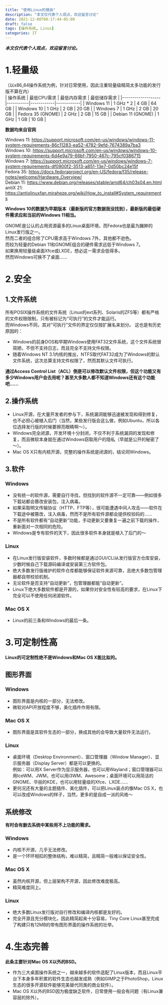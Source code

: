 ```yaml
---
title: "使用Linux的理由"
description: "本文仅代表个人观点，欢迎留言讨论"
date: 2021-12-08T08:17:44-05:00
draft: false
tags: [操作系统, Linux]
categories: IT
---
```


***本文仅代表个人观点，欢迎留言讨论。***  

# 1.轻量级
（以x86_64操作系统为例，针对日常使用，因此注重轻量级精简太多功能的发行版不算在内）  
| 操作系统           | 最低CPU需求 | 最低内存需求 | 最低储存需求 |
|-------------------|-----------|------------|------------|
| Windows 11        | 1 GHz * 2 | 4 GB       | 64 GB      |
| Windows 10        | 1 GHz     | 2 GB       | 20 GB      |
| Windows 7         | 1 GHz     | 2 GB       | 20 GB      |
| Fedora 35 (GNOME) | 2 GHz     | 2 GB       | 15 GB      |
| Debian 11 (GNOME) | 1 GHz     | 1 GB       | 10 GB      |

**数据均来自官网**

Windows 11: https://support.microsoft.com/en-us/windows/windows-11-system-requirements-86c11283-ea52-4782-9efd-7674389a7ba3  
Windows 10: https://support.microsoft.com/en-us/windows/windows-10-system-requirements-6d4e9a79-66bf-7950-467c-795cf0386715  
Windows 7: https://support.microsoft.com/en-us/windows/windows-7-system-requirements-df0900f2-3513-a851-13e7-0d50bc24e15f  
Fedora 35: https://docs.fedoraproject.org/en-US/fedora/f35/release-notes/welcome/Hardware_Overview/  
Debian 11: https://www.debian.org/releases/stable/amd64/ch03s04.en.html  
antiX 21: https://antixlinuxfan.miraheze.org/wiki/How_to_install#System_requirements

**Windows 10的数据为早期版本（最新版的官方数据我没找到），最新版的最低硬件需求应和当前的Windows 11相当。**

GNOME是公认的占用资源最多的Linux桌面环境，而Fedora也是最为臃肿的Linux发行版之一。  
然而二者的组合除了CPU需求高于Windows 7外，其他都不逊色。  
而较为轻量的Debian 11和GNOME组合的硬件需求远低于Windows 7。  
如果换用轻量级桌面Xfce或LXDE，想必这一需求会低得多。  
然而Windows可换不了桌面......

# 2.安全
## 1.文件系统

所有POSIX操作系统的文件系统（Linux的ext系列、Solaris的ZFS等）都有严格的文件权限限制，只有被标记为“可执行”的文件才能运行。  
而Windows不同，其对“可执行”文件的界定仅仅按扩展名来划分。
这也是有历史原因的：  
* Windows的前身DOS和早期Windows使用FAT32文件系统，这个文件系统很简陋，不但不支持日志，而且完全不支持文件权限。
* 随着Windows NT 3.1内核的推出，NTFS取代FAT32成为了Windows的默认文件系统，这次总算支持文件权限了，然而其默认文件可执行。

**通过Access Control List（ACL）倒是可以修改默认文件权限，但这个功能又有多少Windows用户会去用呢？甚至大多数人都不知道Windows还有这个功能吧......**

## 2.操作系统

* Linux开源，在大量开发者的参与下，系统漏洞能够迅速被发现和得到修复，也不必担心被植入后门（当然，某些发行版会这么做，例如Ubuntu，所以各位选择发行版的时候要擦亮眼睛啊～）。  
* Windows完全闭源，开发环境十分封闭，不仅不利于系统漏洞的发现和修复，而且微软本身就在通过Windows窃取用户的隐私（早就是公开的秘密了～）。
* Mac OS X只有内核开源，完整的操作系统是闭源的，结论同Windows。

## 3.软件

### Windows

* 没有统一的软件源，需要自行寻找，但找到的软件源不一定可靠——例如很多下载站都会篡改安装包，注入病毒。
* 如果采取明文传输协议（HTTP、FTP等），很可能遭遇中间人攻击——软件在下载途中被篡改，注入病毒，然而不是所有软件源都会提供校验码的......
* 不是所有软件都有“自动更新”功能，手动更新又要重复一遍之前下载的操作，重新面对一次相同的危险。
* Windows是专有软件的天下，因此很多软件本身就是植入了后门的～

### Linux

* 在Linux发行版安装软件，多数时候都是通过GUI/CLI从发行版官方仓库安装，少数时候自己下载源码编译或安装第三方软件包。  
* 绝大多数发行版维护的软件仓库都能够保证软件来源可靠，且绝大多数包管理器都自带校验机制。  
* 无论软件是否支持“自动更新”，包管理器都能“自动更新”。  
* Linux下绝大多数软件都是开源的，如果你对安全性有较高的要求，在Linux下完全可以不使用任何闭源软件。

### Mac OS X

* Linux的前三条和Windows的最后一条。

# 3.可定制性高

**Linux的可定制性绝不是Windows和Mac OS X能比拟的。**  

## 图形界面

### Windows

* 图形界面是内核的一部分，无法修改。
* 微软对API开放程度不够，美化插件作用有限。

### Mac OS X

* 图形界面是其软件生态的一部分，换成其他的会导致大量软件无法运行。

### Linux
* 桌面环境（Desktop Environment）、窗口管理器（Window Manager）、显示服务器（Display Server）都是可以更换的。  
例如：可以用X Server作为显示服务器，也可以用Wayland；窗口管理器可以用IceWM、JWM，也可以用i3WM、Awesome；桌面环境可以用简洁的GNOME、华丽的KDE，也可以用轻量级的Xfce、LXDE......
* 更何况还有大量的主题插件、美化插件，可以把Linux装点的像Mac OS X，也可以改成Windows的样子，当然，更多的是自成一派的风格～

## 系统修改

**有时会有删去系统中某些用不上功能的需求。**

### Windows
* 内核不开源，几乎无法修改。
* 是一个环环相扣的整体结构，难以精简，且精简一般难以保证安全性。

### Mac OS X
* 虽然内核开源，但上层架构不开源，因此修改难度极高。
* 精简难度同上。

### Linux
* 绝大多数Linux发行版对自行修改和编译内核都是友好的。
* 完全开源且充分模块化，因此精简起来十分容易，Tiny Core Linux甚至完成了构建只有12MB的带有图形界面的操作系统的壮举。

# 4.生态完善

**此条主要针对Mac OS X以外的BSD。**

* 作为三大桌面操作系统之一，越来越多的软件适配了Linux版本，而且Linux平台下本身多年积累的软件生态也越发成熟（例如GIMP之于PhotoShop，Linux生态的很多开源软件能够完美替代同类的商业软件）。
* Mac OS X以外的BSD因为极度缺乏软件，日常使用一般会有问题（有Linux兼容层的除外）。